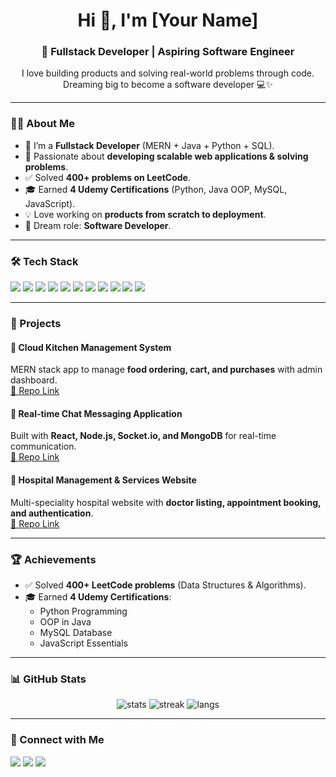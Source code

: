 <h1 align="center">Hi 👋, I'm [Your Name]</h1>
<h3 align="center">🚀 Fullstack Developer | Aspiring Software Engineer</h3>

<p align="center">
  I love building products and solving real-world problems through code.  
  Dreaming big to become a software developer 💻✨
</p>

---

### 👨‍💻 About Me
- 🔭 I’m a **Fullstack Developer** (MERN + Java + Python + SQL).  
- 🌱 Passionate about **developing scalable web applications & solving problems**.  
- ✅ Solved **400+ problems on LeetCode**.  
- 🎓 Earned **4 Udemy Certifications** (Python, Java OOP, MySQL, JavaScript).  
- 💡 Love working on **products from scratch to deployment**.  
- 🌟 Dream role: **Software Developer**.  

---

### 🛠️ Tech Stack
<p>
  <img src="https://img.shields.io/badge/Java-%23ED8B00.svg?style=for-the-badge&logo=java&logoColor=white"/>
  <img src="https://img.shields.io/badge/Python-%2314354C.svg?style=for-the-badge&logo=python&logoColor=white"/>
  <img src="https://img.shields.io/badge/JavaScript-%23F7DF1E.svg?style=for-the-badge&logo=javascript&logoColor=black"/>
  <img src="https://img.shields.io/badge/React-%2320232a.svg?style=for-the-badge&logo=react&logoColor=%2361DAFB"/>
  <img src="https://img.shields.io/badge/Node.js-43853D.svg?style=for-the-badge&logo=node-dot-js&logoColor=white"/>
  <img src="https://img.shields.io/badge/Express.js-404D59.svg?style=for-the-badge"/>
  <img src="https://img.shields.io/badge/MongoDB-%234ea94b.svg?style=for-the-badge&logo=mongodb&logoColor=white"/>
  <img src="https://img.shields.io/badge/MySQL-005C84?style=for-the-badge&logo=mysql&logoColor=white"/>
  <img src="https://img.shields.io/badge/TailwindCSS-38B2AC?style=for-the-badge&logo=tailwind-css&logoColor=white"/>
  <img src="https://img.shields.io/badge/Git-F05032?style=for-the-badge&logo=git&logoColor=white"/>
  <img src="https://img.shields.io/badge/Postman-FF6C37?style=for-the-badge&logo=postman&logoColor=white"/>
</p>

---

### 📌 Projects
#### 🍴 Cloud Kitchen Management System
MERN stack app to manage **food ordering, cart, and purchases** with admin dashboard.  
[🔗 Repo Link](#)

#### 💬 Real-time Chat Messaging Application
Built with **React, Node.js, Socket.io, and MongoDB** for real-time communication.  
[🔗 Repo Link](#)

#### 🏥 Hospital Management & Services Website
Multi-speciality hospital website with **doctor listing, appointment booking, and authentication**.  
[🔗 Repo Link](#)

---

### 🏆 Achievements
- ✅ Solved **400+ LeetCode problems** (Data Structures & Algorithms).  
- 🎓 Earned **4 Udemy Certifications**:
  - Python Programming  
  - OOP in Java  
  - MySQL Database  
  - JavaScript Essentials  

---

### 📊 GitHub Stats
<p align="center">
  <img src="https://github-readme-stats.vercel.app/api?username=YOUR_USERNAME&show_icons=true&theme=tokyonight" alt="stats" />
  <img src="https://github-readme-streak-stats.herokuapp.com/?user=YOUR_USERNAME&theme=tokyonight" alt="streak" />
  <img src="https://github-readme-stats.vercel.app/api/top-langs/?username=YOUR_USERNAME&layout=compact&theme=tokyonight" alt="langs" />
</p>

---

### 🤝 Connect with Me
<p align="left">
  <a href="https://linkedin.com/in/YOUR_PROFILE" target="_blank"><img src="https://img.shields.io/badge/LinkedIn-%230077B5.svg?&style=for-the-badge&logo=linkedin&logoColor=white" /></a>
  <a href="mailto:youremail@example.com"><img src="https://img.shields.io/badge/Gmail-D14836?style=for-the-badge&logo=gmail&logoColor=white" /></a>
  <a href="https://github.com/YOUR_USERNAME"><img src="https://img.shields.io/badge/GitHub-100000?style=for-the-badge&logo=github&logoColor=white" /></a>
</p>

